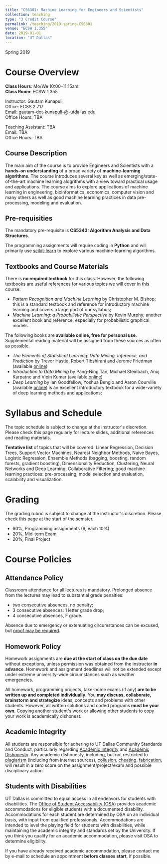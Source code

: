 ```yaml
---
title: "CS6301: Machine Learning for Engineers and Scientists"
collection: teaching
type: "3 Credit Course"
permalink: /teaching/2019-spring-CS6301
venue: "ECSW 1.355"
date: 2019-01-01
location: "UT Dallas"
---
```

Spring 2019

Course Overview
======
**Class Hours**: Mo/We 10:00–11:15am <br> **Class Room**: ECSW 1.355 <br>

Instructor: Gautam Kunapuli <br>
Office: ECSS 2.717 <br>
Email:  gautam-dot-kunapuli-@-utdallas.edu <br>
Office Hours: TBA <br>

Teaching Assistant: TBA <br>
Email: TBA <br>
Office Hours:  TBA <br>

Course Description
-----
The main aim of the course is to provide Engineers and Scientists with a **hands-on understanding** of a broad variety of **machine-learning algorithms**. The course introduces several key as well as emerging/state-of-the-art machine learning alogrithms with a view toward practical usage and applications. The course aims to explore applications of machine learning in engineering, bioinformatics, economics, computer vision and many others as well as good machine learning practices in data pre-processing, modeling and evaluation. 


Pre-requisities
----
The mandatory pre-requisite is **CS5343: Algorithm Analysis and Data Structures**.

The programming assignments will require coding in **Python** and will primarily use [scikit-learn](http://scikit-learn.org/stable/) to explore various machine-learning algorithms.

Textbooks and Course Materials
----
There is **no required textbook** for this class. However, the following textbooks are useful references
for various topics we will cover in this course:
* _Pattern Recognition and Machine Learning_ by Christopher M. Bishop; this is a standard textbook and reference for introductory machine learning and covers a large part of our syllabus;
* _Machine Learning: a Probabilistic Perspective_ by Kevin Murphy; another excellent book and reference, especially for probabilistic graphical models.

The following books are **available online, free for personal use**. Supplemental reading material will be
assigned from these sources
as often as possible.
* _The Elements of Statistical Learning: Data Mining, Inference, and Prediction_ by Trevor Hastie, Robert Tibshirani and Jerome Friedman (available [online](https://web.stanford.edu/~hastie/ElemStatLearn/))
* _Introduction to Data Mining_ by 	Pang-Ning Tan, Michael Steinbach, Anuj Karpatne and Vipin Kumar
(available [online](https://www-users.cs.umn.edu/~kumar001/dmbook/index.php))
* _Deep Learning_ by Ian Goodfellow, Yoshua Bengio and Aaron Courville (available
[online](https://www.deeplearningbook.org/)) is an excellent introductory textbook for a wide-variety of
deep learning methods and applications;


Syllabus and Schedule
======
The topic schedule is subject to change at the instructor's discretion. Please check this page regularly for lecture slides, additional references and reading materials.

**Tentative list** of topics that will be covered: Linear Regression, Decision Trees, Support Vector Machines, Nearest Neighbor Methods, Naive Bayes, Logistic Regression, Ensemble Methods (bagging, boosting, random forests, gradient boosting), Dimensionality Reduction, Clustering, Neural Networks and Deep Learning, Collaborative Filtering; good machine learning practices: pre-processing, model selection and evaluation, scalability and visualization. 

Grading
=====
The grading rubric is subject to change at the instructor's discretion. Please check this page at the start of the semster.
* 60%, Programming assignments (6, each 10%)
* 20%, Mid-term Exam
* 20%, Final Project


Course Policies
=====

Attendance Policy
----
Classroom attendance for all lectures is mandatory. Prolonged absence from the lectures may lead to
substantial grade penalties:
* two consecutive absences, no penalty;
* 3 consecutive absences: 1 letter grade drop;
* 4 consecutive absences, F grade.

Absence due to emergency or extenuating circumstances can be excused, but [proof may be
required](http://cs.utdallas.edu/education/undergraduate/attendance-policy/).

Homework Policy
----
Homework assignments are **due at the start of class on the due date** without exceptions, unless
permission was obtained from the instructor **in advance**. Homework and assignment deadlines will  not be
extended except under extreme university-wide circumstances such as weather emergencies.

All homework, programming projects, take-home exams (if any) **are to be written up and completed
individually**. You **may discuss, collaborate, brainstorm and strategize** ideas, concepts and problems
with other students. However, all written solutions and coded programs **must be your own**. Copying
another student's work or allowing other students to copy your work is academically dishonest.

Academic Integrity
----
All students are responsible for adhering to UT Dallas Community Standards and Conduct, particularly
regarding [Academic Integrity](https://www.utdallas.edu/conduct/integrity/) and [Academic
Dishonesty](https://www.utdallas.edu/conduct/dishonesty/).  Any academic dishonesty, including, but not
restricted to [plagiarism](https://www.utdallas.edu/conduct/dishonesty/#plagiarism) (including from
internet sources), [collusion](https://www.utdallas.edu/conduct/dishonesty/#collusion),
[cheating](https://www.utdallas.edu/conduct/dishonesty/#cheating),
[fabrication](https://www.utdallas.edu/conduct/dishonesty/#fabrication), will result in a zero score on the
assignment/project/exam and possible disciplinary action.

Students with Disabilities
----
UT Dallas is committed to equal access in all endeavors for students with disabilities. The [Office of
Student Accessability (OSA)](https://www.utdallas.edu/studentaccess/) provides academic accommodations for
eligible students with a documented disability. Accommodations for each student are determined by OSA on an
individual basis, with input from qualified professionals. Accommodations are intended to level the playing
field for students with disabilities, while maintaining the academic integrity and standards set by the
University. If you think you qualify for an academic accommodation, please visit OSA to determine
eligibility.

If you have already received academic accommodation, please contact me by e-mail to schedule an appointment
**before classes start**, if possible.








